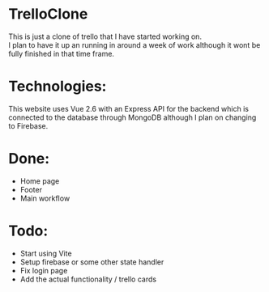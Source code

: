 # TrelloClone
This is just a clone of trello that I have started working on.<br>
I plan to have it up an running in around a week of work although it wont be fully finished in that time frame.

# Technologies:
This website uses Vue 2.6 with an Express API for the backend which is connected to the database through MongoDB although I plan on changing to Firebase.

# Done:
- Home page
- Footer
- Main workflow

# Todo:
- Start using Vite
- Setup firebase or some other state handler
- Fix login page
- Add the actual functionality / trello cards